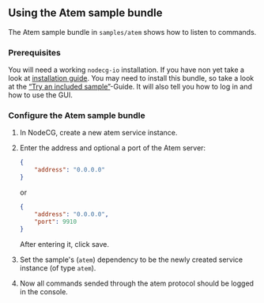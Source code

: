 ## Using the Atem sample bundle

The Atem sample bundle in `samples/atem` shows how to listen to commands.

### Prerequisites

You will need a working `nodecg-io` installation. If you have non yet take a
look at [installation guide](../getting_started/install.md). You may need to
install this bundle, so take a look at the
[“Try an included sample”](../getting_started/try_example_bundle.md)-Guide. It
will also tell you how to log in and how to use the GUI.

### Configure the Atem sample bundle

1. In NodeCG, create a new atem service instance.
2. Enter the address and optional a port of the Atem server:

    ```json
    {
        "address": "0.0.0.0"
    }
    ```

    or

    ```json
    {
        "address": "0.0.0.0",
        "port": 9910
    }
    ```

    After entering it, click save.

3. Set the sample's (`atem`) dependency to be the newly created
   service instance (of type `atem`).
4. Now all commands sended through the atem protocol should be logged in the console.
